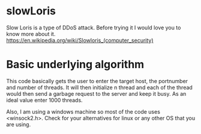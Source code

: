 # slowLoris

Slow Loris is a type of DDoS attack. Before trying it I would love you to know more about it. 
https://en.wikipedia.org/wiki/Slowloris_(computer_security)

# Basic underlying algorithm

This code basically gets the user to enter the target host, the portnumber and number of threads.
It will then initialize n thread and each of the thread would then send a garbage request to the server and keep it busy. As an ideal value enter 1000 threads.

Also, I am using a windows machine so most of the code uses <winsock2.h>. Check for your alternatives for linux or any other OS that you are using.
